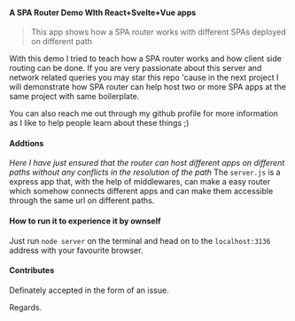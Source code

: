 #### A SPA Router Demo WIth React+Svelte+Vue apps
> This app shows how a SPA router works with different SPAs deployed on different path

With this demo I tried to teach how a SPA router works and how client side routing can be done.
If you are very passionate about this server and network related queries you may star this repo 'cause in the next project I will demonstrate how SPA router can help host two or more SPA apps at the same project with same boilerplate.

You can also reach me out through my github profile for more information as I like to help people learn about these things ;)


#### Addtions
*Here I have just ensured that the router can host different apps on different paths without any conflicts in the resolution of the path*
The `server.js` is a express app that, with the help of middlewares, can make a easy router which somehow connects different apps and can make them accessible through the same url on different paths.
#### How to run it to experience it by ownself
Just run `node server` on the terminal and head on to the `localhost:3136` address with your favourite browser.
#### Contributes
Definately accepted in the form of an issue.

Regards.